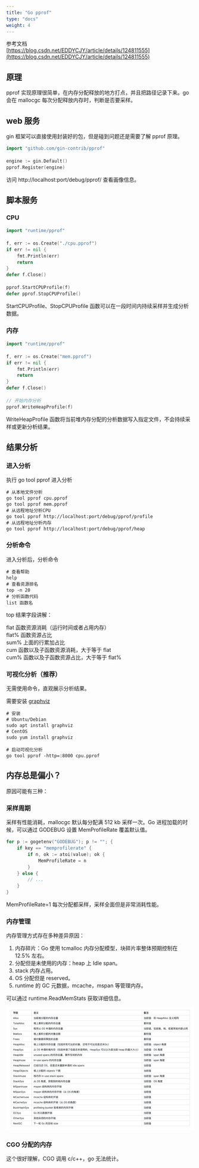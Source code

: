 ```yaml
---
title: "Go pprof"
type: "docs"
weight: 4
---
```


参考文档  
[https://blog.csdn.net/EDDYCJY/article/details/124811555](https://blog.csdn.net/EDDYCJY/article/details/124811555)

## 原理

pprof 实现原理很简单，在内存分配释放的地方打点，并且把路径记录下来。go 会在 mallocgc 每次分配释放内存时，判断是否要采样。

## web 服务

gin 框架可以直接使用封装好的包，但是碰到问题还是需要了解 pprof 原理。

```go
import "github.com/gin-contrib/pprof"

engine := gin.Default()
pprof.Register(engine)
```

访问 http://localhost:port/debug/pprof/ 查看画像信息。

## 脚本服务

### CPU

```go
import "runtime/pprof"

f, err := os.Create("./cpu.pprof")
if err != nil {
	fmt.Println(err)
	return
}
defer f.Close()

pprof.StartCPUProfile(f)
defer pprof.StopCPUProfile()
```

StartCPUProfile、StopCPUProfile 函数可以在一段时间内持续采样并生成分析数据。

### 内存

```go
import "runtime/pprof"

f, err := os.Create("mem.pprof")
if err != nil {
	fmt.Println(err)
    return
}
defer f.Close()

// 开始内存分析
pprof.WriteHeapProfile(f)
```

WriteHeapProfile 函数将当前堆内存分配的分析数据写入指定文件，不会持续采样或更新分析结果。

## 结果分析

### 进入分析

执行 go tool pprof 进入分析

```shell
# 从本地文件分析
go tool pprof cpu.pprof
go tool pprof mem.pprof
# 从远程地址分析CPU
go tool pprof http://localhost:port/debug/pprof/profile
# 从远程地址分析内存
go tool pprof http://localhost:port/debug/pprof/heap
```

### 分析命令

进入分析后，分析命令

```shell
# 查看帮助
help
# 查看资源排名
top -n 20
# 分析函数代码
list 函数名
```

top 结果字段讲解：

flat 函数资源消耗（运行时间或者占用内存）  
flat% 函数资源占比  
sum% 上面的行累加占比  
cum 函数以及子函数资源消耗，大于等于 flat  
cum% 函数以及子函数资源占比，大于等于 flat%

### 可视化分析（推荐）

无需使用命令，直观展示分析结果。

需要安装 [graphviz](https://graphviz.org/download/)

```shell
# 安装
# Ubuntu/Debian
sudo apt install graphviz
# CentOS
sudo yum install graphviz

# 启动可视化分析
go tool pprof -http=:8000 cpu.pprof
```

## 内存总是偏小？

原因可能有三种：

### 采样周期

采样有性能消耗，mallocgc 默认每分配满 512 kb 采样一次。Go 进程加载的时候，可以通过 GODEBUG 设置 MemProfileRate 覆盖默认值。

```go
for p := gogetenv("GODEBUG"); p != ""; {
    if key == "memprofilerate" {
        if n, ok := atoi(value); ok {
            MemProfileRate = n
        }
    } else {
        // ...
    }
}
```

MemProfileRate=1 每次分配都采样，采样全面但是非常消耗性能。

### 内存管理

内存管理方式存在多种差异原因：

1. 内存碎片：Go 使用 tcmalloc 内存分配模型，块碎片率整体预期控制在 12.5% 左右。
2. 分配但是未使用的内存：heap 上 Idle span。
3. stack 内存占用。
4. OS 分配但是 reserved。
5. runtime 的 GC 元数据，mcache，mspan 等管理内存。

可以通过 runtime.ReadMemStats 获取详细信息。

![ReadMemStats](ReadMemStats.png)

### CGO 分配的内存

这个很好理解，CGO 调用 c/c++，go 无法统计。
